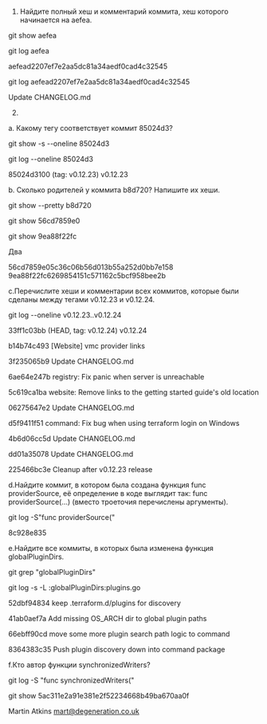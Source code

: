 1. Найдите полный хеш и комментарий коммита, хеш которого начинается на aefea.

 git show aefea
 
 git log aefea

 aefead2207ef7e2aa5dc81a34aedf0cad4c32545

 git log aefead2207ef7e2aa5dc81a34aedf0cad4c32545

 Update CHANGELOG.md

2. 
 a. Какому тегу соответствует коммит 85024d3?

 
 git show -s --oneline 85024d3
 
 git log --oneline 85024d3
 
 85024d3100 (tag: v0.12.23) v0.12.23


 b. Сколько родителей у коммита b8d720? Напишите их хеши.

 git show --pretty b8d720 
 
 git show 56cd7859e0
 
 git show 9ea88f22fc 

 Два
 
 56cd7859e05c36c06b56d013b55a252d0bb7e158 9ea88f22fc6269854151c571162c5bcf958bee2b


 c.Перечислите хеши и комментарии всех коммитов, которые были сделаны между тегами v0.12.23 и v0.12.24.

 git log --oneline v0.12.23..v0.12.24
 
33ff1c03bb (HEAD, tag: v0.12.24) v0.12.24

b14b74c493 [Website] vmc provider links
 
3f235065b9 Update CHANGELOG.md
 
6ae64e247b registry: Fix panic when server is unreachable
 
5c619ca1ba website: Remove links to the getting started guide's old location
 
06275647e2 Update CHANGELOG.md
 
d5f9411f51 command: Fix bug when using terraform login on Windows
 
4b6d06cc5d Update CHANGELOG.md
 
dd01a35078 Update CHANGELOG.md
 
225466bc3e Cleanup after v0.12.23 release
 
 d.Найдите коммит, в котором была создана функция func providerSource, её определение в коде выглядит так: func providerSource(...) (вместо троеточия перечислены аргументы).

 git log -S"func providerSource("

 8c928e835

 e.Найдите все коммиты, в которых была изменена функция globalPluginDirs.

 git grep "globalPluginDirs"
 
 git log -s -L :globalPluginDirs:plugins.go

52dbf94834 keep .terraform.d/plugins for discovery

41ab0aef7a Add missing OS_ARCH dir to global plugin paths

66ebff90cd move some more plugin search path logic to command

8364383c35 Push plugin discovery down into command package

 f.Кто автор функции synchronizedWriters?

 git log -S "func synchronizedWriters("
 
 git show 5ac311e2a91e381e2f52234668b49ba670aa0f

Martin Atkins <mart@degeneration.co.uk>

